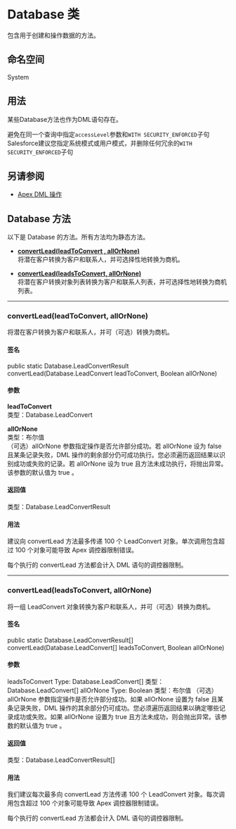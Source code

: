 # Database 类

包含用于创建和操作数据的方法。

## 命名空间

System

## 用法

某些Database方法也作为DML语句存在。

避免在同一个查询中指定`accessLevel`参数和`WITH SECURITY_ENFORCED`子句
Salesforce建议您指定系统模式或用户模式，并删除任何冗余的`WITH SECURITY_ENFORCED`子句

## 另请参阅
- [Apex DML 操作]()

## Database 方法

以下是 Database 的方法。所有方法均为静态方法。

- **[convertLead(leadToConvert , allOrNone)](#convertlead-leadtoconvert-allornone)**  
将潜在客户转换为客户和联系人，并可选择性地转换为商机。

- **[convertLead(leadsToConvert, allOrNone)](#convertlead-leadstoconvert-allornone)**  
将潜在客户转换对象列表转换为客户和联系人列表，并可选择性地转换为商机列表。

---

### convertLead(leadToConvert, allOrNone)
将潜在客户转换为客户和联系人，并可（可选）转换为商机。

#### 签名
public static Database.LeadConvertResult convertLead(Database.LeadConvert leadToConvert, Boolean allOrNone)

#### 参数
**leadToConvert**  
类型：Database.LeadConvert  

**allOrNone**  
类型：布尔值  
（可选）allOrNone 参数指定操作是否允许部分成功。若 allOrNone 设为 false 且某条记录失败，DML 操作的剩余部分仍可成功执行。您必须遍历返回结果以识别成功或失败的记录。若 allOrNone 设为 true 且方法未成功执行，将抛出异常。该参数的默认值为 true 。

#### 返回值
类型：Database.LeadConvertResult

#### 用法
建议向 convertLead 方法最多传递 100 个 LeadConvert 对象。单次调用包含超过 100 个对象可能导致 Apex 调控器限制错误。

每个执行的 convertLead 方法都会计入 DML 语句的调控器限制。

---

### convertLead(leadsToConvert, allOrNone)
将一组 LeadConvert 对象转换为客户和联系人，并可（可选）转换为商机。
#### 签名
public static Database.LeadConvertResult[] convertLead(Database.LeadConvert[] leadsToConvert, Boolean allOrNone)

#### 参数
leadsToConvert
Type: Database.LeadConvert[]
类型：Database.LeadConvert[]
allOrNone
Type: Boolean  类型：布尔值
（可选）allOrNone 参数指定操作是否允许部分成功。如果 allOrNone 设置为 false 且某条记录失败，DML 操作的其余部分仍可成功。您必须遍历返回结果以确定哪些记录成功或失败。如果 allOrNone 设置为 true 且方法未成功，则会抛出异常。该参数的默认值为 true 。
#### 返回值
类型：Database.LeadConvertResult[]

#### 用法
我们建议每次最多向 convertLead 方法传递 100 个 LeadConvert 对象。每次调用包含超过 100 个对象可能导致 Apex 调控器限制错误。

每个执行的 convertLead 方法都会计入 DML 语句的调控器限制。